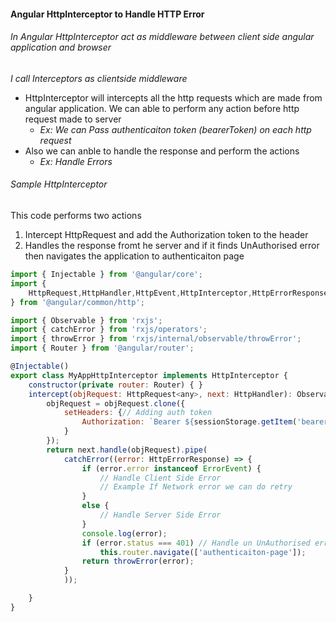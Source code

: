 #### Angular HttpInterceptor to Handle HTTP Error
###### In Angular HttpInterceptor act as middleware between client side angular application and browser

*I call Interceptors as clientside middleware*

- HttpInterceptor will intercepts all the http requests which are made from angular application.
  We can able to perform any action before http request made to server
  - *Ex: We can Pass authenticaiton token (bearerToken) on each http request*
- Also we can anble to handle the response and perform the actions
  - *Ex: Handle Errors*


###### Sample HttpInterceptor
This code performs two actions
1. Intercept HttpRequest and add the Authorization token to the header
2. Handles the response fromt he server and if it finds UnAuthorised error then
    navigates the application to authenticaiton page

```javascript
import { Injectable } from '@angular/core';
import {
    HttpRequest,HttpHandler,HttpEvent,HttpInterceptor,HttpErrorResponse
} from '@angular/common/http';

import { Observable } from 'rxjs';
import { catchError } from 'rxjs/operators';
import { throwError } from 'rxjs/internal/observable/throwError';
import { Router } from '@angular/router';

@Injectable()
export class MyAppHttpInterceptor implements HttpInterceptor {
    constructor(private router: Router) { }
    intercept(objRequest: HttpRequest<any>, next: HttpHandler): Observable<HttpEvent<any>> {
        objRequest = objRequest.clone({
            setHeaders: {// Adding auth token
                Authorization: `Bearer ${sessionStorage.getItem('bearerToken')}`
            }
        });
        return next.handle(objRequest).pipe(
            catchError((error: HttpErrorResponse) => {
                if (error.error instanceof ErrorEvent) {
                    // Handle Client Side Error
                    // Example If Network error we can do retry
                }
                else {
                    // Handle Server Side Error
                }
                console.log(error);
                if (error.status === 401) // Handle un UnAuthorised error
                    this.router.navigate(['authenticaiton-page']);
                return throwError(error);
            }
            ));

    }
}
```



[//]: # (Tags: Angular, Interceptor, bearerToken, HttpInterceptor, Middleware, Handle Http Error, Handle UnAuthorised error)
[//]: # (Type: Angular - Middleware)
[//]: # (Rating: 1)
[//]: # (ReadyState:Publish)
